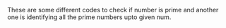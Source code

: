 These are some different codes to check if number is prime and another one is identifying all the prime numbers upto given num.
